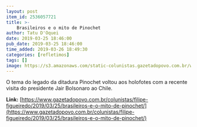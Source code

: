 ```yaml
---
layout: post
item_id: 2536057721
title: >-
    Brasileiros e o mito de Pinochet
author: Tatu D'Oquei
date: 2019-03-25 18:46:00
pub_date: 2019-03-25 18:46:00
time_added: 2019-03-26 18:49:30
categories: [refletimos]
tags: []
image: https://s3.amazonaws.com/static-colunistas.gazetadopovo.com.br/wp-content/uploads/sites/222/2019/03/25194249/general-pinochet2.jpg
---
```


O tema do legado da ditadura Pinochet voltou aos holofotes com a recente visita do presidente Jair Bolsonaro ao Chile.

**Link:** [https://www.gazetadopovo.com.br/colunistas/filipe-figueiredo/2019/03/25/brasileiros-e-o-mito-de-pinochet/](https://www.gazetadopovo.com.br/colunistas/filipe-figueiredo/2019/03/25/brasileiros-e-o-mito-de-pinochet/)

